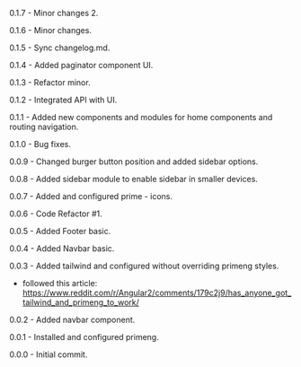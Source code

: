 
0.1.7 - Minor changes 2.

0.1.6 - Minor changes.

0.1.5 - Sync changelog.md.

0.1.4 - Added paginator component UI.

0.1.3 - Refactor minor.

0.1.2 - Integrated API with UI.

0.1.1 - Added new components and modules for home components and routing navigation.

0.1.0 - Bug fixes.

0.0.9 - Changed burger button position and added sidebar options.

0.0.8 - Added sidebar module to enable sidebar in smaller devices.

0.0.7 - Added and configured prime - icons.

0.0.6 - Code Refactor #1.

0.0.5 - Added Footer basic.

0.0.4 - Added Navbar basic.

0.0.3 - Added tailwind and configured without overriding primeng styles.
  - followed this article:
  https://www.reddit.com/r/Angular2/comments/179c2j9/has_anyone_got_tailwind_and_primeng_to_work/

0.0.2 - Added navbar component.

0.0.1 - Installed and configured primeng.

0.0.0 - Initial commit.

